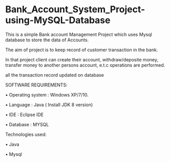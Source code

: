 # Bank_Account_System_Project-using-MySQL-Database
This is a simple Bank account Management Project which uses Mysql database to store the data of Accounts.

The aim of project is to keep record of customer transaction in the bank.

In that project client can create their account, withdraw/deposite money, transfer money to another persons account, e.t.c operations are performed.

all the transaction record updated on database

SOFTWARE REQUIREMENTS:

• Operating system : Windows XP/7/10.

• Language : Java ( Install JDK 8 version)

• IDE : Eclipse IDE

• Database : MYSQL

Technologies used:

• Java

• Mysql
